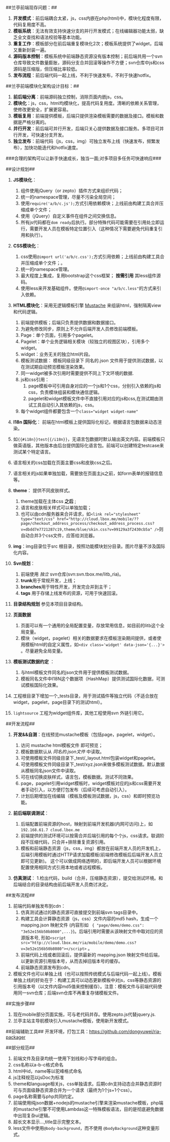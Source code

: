 ##兰亭前端现存问题：##
1. **开发模式**：前后端耦合太紧，js，css内嵌在php(html)中，模块化程度有限，代码复用度不高。
2. **模板系统**：无法有效支持快速分支的并行开发模式；在线编辑器功能太弱，缺乏全文查找和语法校验等基本功能。
3. **重复工作**：模板部分在前后端重复模块化2次；模板系统提供了widget，后端又重新封装一遍。
4. **源码版本控制**：模板系统中前端静态资源没有版本控制；前后端共用一个svn仓库导致文件数量膨胀，源码分支合并回滚等操作不方便；svn仓库中js和css源码是压缩版，但压缩比率较低。
5. **发布流程**：前后端代码一起上线，不利于快速发布，不利于快速hotfix。

##兰亭前端模块化架构设计目标：##
1. **前后端分离**：前端源码独立控制，消除页面内嵌js，css。
2. **模块化**：js，css，html均模块化，提高代码复用度。清晰的依赖关系管理，使修改更安全，扩展更容易。
3. **模板复用**：前端提供模板，后端只提供渲染模板需要的数据及接口。模板和数据是严格分离的。
4. **并行开发**：前后端可并行开发，后端只关心提供数据及接口服务。多项目可并行开发，可快速分支开发。
5. **独立发布**：前端代码（js，css，img）可独立发布上线（快速发布，频繁发布），加快功能迭代和hotfix速度。

###合理的架构可以让新手快速成长，独当一面;对多项目多任务可快速响应###

##设计规划##
1. **JS模块化**：
 	1. 组件使用jQuery（or zepto）插件方式来组织代码；
	2. 统一的namespace管理，尽量不污染全局空间；
	3. 使用`require('a/b/c.js');`方式引用依赖模块；上线前由构建工具合并压缩成单个文件；
	4. 使用（jQuery）自定义事件在组件之间交换信息。
	5. 所有js代码都在`dom ready`后执行。部分特殊代码可能需要在引用处立即运行，需要开发人员在模板特定位置引入（这种情况下需要避免代码重复引用和执行）。
2. **CSS模块化**：
	1. css使用`@import url('a/b/c.css');`方式引用依赖；上线前由构建工具合并压缩成单个文件；。
	2. 统一的namespace管理。
	3. 最大程度上集成，复用bootstrap这个css框架； **按需引用** 其less组件源码。
	4. 使用less来开发基础组件。使用`@import-once "a/b/c.less"`的方式来引入依赖。
3. **HTML模块化**：采用无逻辑模板引擎 [Mustache](http://mustache.github.com/) 来组装html，强制隔离view和代码逻辑。
	1. 前端提供模板；后端只负责提供数据和数据接口。
	2. 为避免修改同步，原则上不允许后端开发人员修改前端模板。
	3. Page：单个页面，引用多个pagelet。
	4. Pagelet：单个业务逻辑相关模块（较独立的视图区块），引用多个widget。
	5. widget：业务无关的独立html片段。
	6. 模板测试数据： 模板同级目录下 同名的.json 文件用于提供测试数据，以在测试期自动预览模板渲染效果。
	7. 同一widget被多次引用时需要提供不同上下文环境的数据.
	8. js和css引用：
		1. page模板中可引用自身对应的一个js和1个css，分别引入依赖的js和css，负责模块组装和模块通信逻辑。
		2. pagelet和widget模板文件中不直接引用对应的js和css,在测试期由测试工具自动引入其依赖的js，css。
	9. 每个widget组件都要包含一个`class="widget widget-name"` 
		
4. **I18n 国际化**： 前端在html模板上提供国际化标记，根据语言包数据来动态渲染。
 1. 如`{{#i18n}}test{{/i18n}}`，无语言包数据时默认输出英文内容。前端模板只做英语版，其他版本由后台提供国际化语言包。前端可以创建特定testcase来测试某个特定语言。
 2. 语言相关的css加载在页面主要css和皮肤css之后。
 3. 语言相关的js如果单独加载，需要放在页面主js之前，如form表单的报错信息等。
5. **theme**： 提供不同皮肤样式。
	1. theme加载在主体css **之后** ;
	2. 语言和皮肤相关样式可以单独加载；
	2. 也可以由cdn服务器来合并请求，如`<link rel="stylesheet" type="text/css" href="http://cloud.lbox.me/mobile/??page/checkout_address_process/checkout_address_process.css?v=dbdd7e7721287c19,theme/blue/skin.css?v=99129a3f2430cb5a" />`则自动合并3个css文件，应答给浏览器。
6. **img**：img目录位于src 根目录，按照功能模块划分目录。图片尽量不涉及国际化内容。
7. **Svn规划**：
	1. 前端使用 *独立* svn仓库(svn:svn.tbox.me/litb_ria)。
	2. **trunk**用于常规开发，上线；
	3. **branches**用于特性开发，开发完合并到主干；
	4. **tags** 用于存储上线发布的资源，可用于快速回滚。
8. **目录结构规划** 参见本项目目录结构。
9. **页面数据**
	1. 页面可以有一个通用的全局配置变量，存放常用信息，如目前的litb这个全局变量。
	2. 模块（widget，pagelet）相关的数据要求在模板渲染期间提供，或者使用模板html的自定义属性，如`<div class='widget' data-json='{...}'>` 。尽量避免全局变量。
10. **模板测试数据约定** ：
	1. 与html模板文件同名的json文件用于提供模板测试数据。
	2. 模板同名文件中I18N这个数据项（HashMap）提供测试国际化数据，可测试模板国际化效果。
	
11. 工程根目录下增加一个_tests目录，用于测试插件等独立代码（不适合放在widget，pagelet，page目录下的测试html）。
12. `lightsource` 工程为widget组件库，其他工程使用svn 外链引用它。

##开发流程##
1. **开发&&自测**：在线预览mustache模板（包括page，pagelet，widget）。
	1. 访问 mustache html模板文件 即可预览；
	2. 模板数据默认从 *同名的.json文件* 中读取。
	3. 可使用模板文件同级目录下_test/_layout.html包装widget和pagelet。
	4. 可使用模板文件同级目录下_test/xyz.json来做多模板测试数据。默认数据从模板同名json文件中读取。
	5. 可在线切换皮肤样式，语言包，模板数据。测试不同效果。
	6. page，pagelet引用widget模板时，widget模板对应的js和css需要开发者手动引入，以方便打包发布（后续可考虑自动引入）。
	7. 计划后期增加在线编辑（模板及模板测试数据，js，css）和即时预览功能。
2. **前后端联调测试**：
	1. 后端配置前端资源的host，映射到前端开发机器(内网可访问)上，如 `192.168.61.7 cloud.lbox.me`
	2. 前端提供的测试环境可以按需合并后端引用的每个个js，css请求。联调阶段不压缩代码，只合并+排除重复资源引用。
	3. 模板和前端静态资源（js，css，img）都放在前端开发人员的开发机上，后端引用模板时通过HTTP请求加载模板(前端修改模板后后端开发人员立即可见更新)。
	   这个可以做成网络透明的，即后端开发人员可以根据环境配置使用相同方式引用本地或者远程模板。

3. **仿真测试**：
	1.检出代码，build（合并，压缩静态资源），提交给测试环境。和后端结合的目录结构由前后端开发人员商讨决定。

##发布流程##
1. 前端代码单独发布到cdn：
	1. 仿真测试通过的静态资源可直接提交到前端svn tags目录中。
	2. 构建工具会计算静态资源（js，css）文件内容的md5 hash，生成一个mapping.json 映射文件 (内容形如 ` { "page/demo/demo.css": "3e52e156b50b8080",...}`)。后端引用时需要从该映射文件中取对应的资源版本号,
	形如`<script src="http://cloud.lbox.me/ria/mobile/demo/demo.css?v=3e52e156b50b8080"></script>` 。
	3. 前端代码上线或者回滚后，提供最新的 mapping.json 映射文件给后端，以更新资源引用版本号，从而去掉旧版本号的缓存。
	4. 前端静态资源发布到cdn。
2. 模板文件也可以单独上线（也可以按照传统模式与后端代码一起上线）。模板单独上线的好处在于：构建工具可以动态更新模板中对js，css等静态资源的引用版本号（以文件内容md5值来控制缓存）。注意：模板文件与前端代码使用同一svn仓库；后端svn仓库不再重复存储模板文件。


##实施步骤##
1. 现在mobile部分页面实施，可与老代码并存。使用zepto.js代替jquery.js.
2. 兰亭主站主导航模块引入mustache模板，使用新开发模式。

##前端辅助工具##
开发环境，打包工具：https://github.com/dongyuwei/ria-packager

##部分规范##
1. 前端文件及目录均统一使用下划线和小写字母的组合。
2. css名称以a-b-c格式命名
3. html中id，name等以驼峰格式命名
4. js注释规范以jsDoc为标准
5. theme和language相关js，css单独请求。后期cdn支持动态合并静态资源时可与页面级静态资源合并为一个请求（最终为1个js+1个css）。
6. page名称需要与php共同约定。
7. 前端使用纯json数据+nodejs的mustache引擎来渲染mustache模板，php端的mustache引擎不可使用Lambdas这一特殊模板语法，目的是彻底避免数据中出现复杂ui逻辑。
8. 超长文本显示...,title显示完整文本。
9. less文件中使用`@body-background`，而不使用 `@bodyBackground`这种变量形式。


